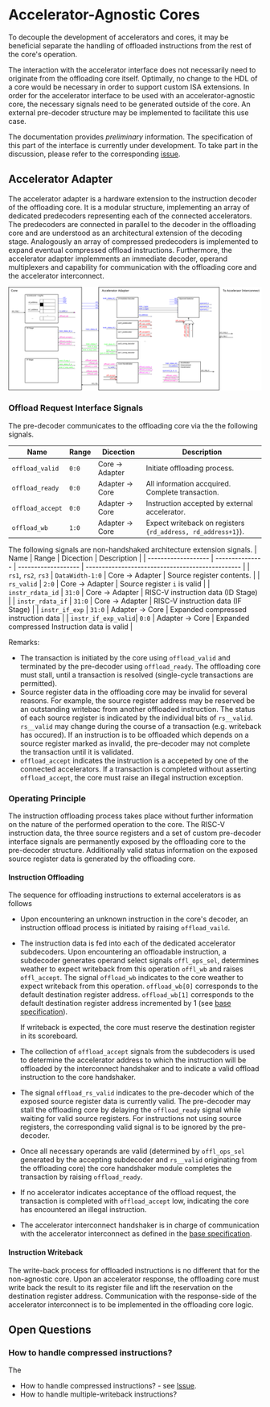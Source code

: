 # Accelerator-Agnostic Cores

To decouple the development of accelerators and cores, it may be beneficial separate the handling of offloaded instructions from the rest of the core's operation.

The interaction with the accelerator interface does not necessarily need to originate from the offloading core itself.
Optimally, no change to the HDL of a core would be necessary in order to support custom ISA extensions.
In order for the accelerator interface to be used with an accelerator-agnostic core, the necessary signals need to be generated outside of the core.
An external pre-decoder structure may be implemented to facilitate this use case.

The documentation provides *preliminary* information.
The specification of this part of the interface is currently under development.
To take part in the discussion, please refer to the corresponding [issue](https://github.com/ganoam/accelerator-interface/issues/1).

## Accelerator Adapter
The accelerator adapter is a hardware extension to the instruction decoder of the offloading core.
It is a modular structure, implementing an array of dedicated predecoders representing each of the connected accelerators.
The predecoders are connected in parallel to the decoder in the offloading core and are understood as an architectural extension of the decoding stage.
Analogously an array of compressed predecoders is implemented to expand eventual compressed offload instructions.
Furthermore, the accelerator adapter implemments an immediate decoder, operand multiplexers and capability for communication with the offloading core and the accelerator interconnect.

![Accelerator Agnostic Core](img/acc-agnostic-core.svg)

###  Offload Request Interface Signals

The pre-decoder communicates to the offloading core via the the following signals.

| Name                | Range           | Dicection           | Description                                                  |
| ------------------- | --------------- | ------------------- | ------------------------------------------------------------ |
| `offload_valid`     | `0:0`           | Core -> Adapter     | Initiate offloading process.                                 |
| `offload_ready`     | `0:0`           | Adapter     -> Core | All information accquired. Complete transaction.             |
| `offload_accept`    | `0:0`           | Adapter     -> Core | Instruction accepted by external accelerator.                |
| `offload_wb`        | `1:0`           | Adapter     -> Core | Expect writeback on registers `{rd_address, rd_address+1}`). |

The following signals are non-handshaked architecture extension signals.
| Name                | Range           | Dicection           | Description                                      |
| ------------------- | --------------- | ------------------- | ------------------------------------------------ |
| `rs1`, `rs2`, `rs3` | `DataWidth-1:0` | Core -> Adapter     | Source register contents.                        |
| `rs_valid`          | `2:0`           | Core -> Adapter     | Source register `i` is valid                     |
| `instr_rdata_id`    | `31:0`          | Core -> Adapter     | RISC-V instruction data (ID Stage)               |
| `instr_rdata_if`    | `31:0`          | Core -> Adapter     | RISC-V instruction data (IF Stage)               |
| `instr_if_exp`      | `31:0`          | Adapter -> Core     | Expanded compressed instruction data             |
| `instr_if_exp_valid`| `0:0`           | Adapter -> Core     | Expanded compressed Instruction data is valid    |

Remarks:
- The transaction is initiated by the core using `offload_valid` and terminated by the pre-decoder using `offload_ready`.
  The offloading core must stall, until a transaction is resolved (single-cycle transactions are permitted).
- Source register data in the offloading core may be invalid for several reasons.
  For example, the source register address may be reserved be an outstanding writebac from another offloaded instruction.
  The status of each source register is indicated by the individual bits of `rs__valid`.
  `rs__valid` may change during the course of a transaction (e.g. writeback has occured).
  If an instruction is to be offloaded which depends on a source register marked as invalid, the pre-decoder may not complete the transaction until it is validated.
- `offload_accept` indicates the instruction is a accepeted by one of the connected accelerators.
  If a transaction is completed without asserting `offload_accept`, the core must raise an illegal instruction exception.

### Operating Principle
The instruction offloading process takes place without further information on the nature of the performed operation to the core.
The RISC-V instruction data, the three source registers and a set of custom pre-decoder interface signals are permanently exposed by the offloading core to the pre-decoder structure.
Additionally valid status information on the exposed source register data is generated by the offloading core.

#### Instruction Offloading
The sequence for offloading instructions to external accelerators is as follows
- Upon encountering an unknown instruction in the core's decoder, an instruction offload process is initiated by raising `offload_vaild`.
- The instruction data is fed into each of the dedicated accelerator subdecoders.
  Upon encountering an offloadable instruction, a subdecoder generates operand select signals `offl_ops_sel`, determines weather to expect writeback from this operation `offl_wb` and raises `offl_accept`.
  The signal `offload_wb` indicates to the core weather to expect writeback from this operation.
  `offload_wb[0]` corresponds to the default destination register address.
  `offload_wb[1]` corresponds to the default destination register address incremented by 1 (see [base specification](index.md)).

  If writeback is expected, the core must reserve the destination register in its scoreboard.
- The collection of `offload_accept` signals from the subdecoders is used to determine the accelerator address to which the instruction will be offloaded by the interconnect handshaker and to indicate a valid offload instruction to the core handshaker.
- The signal `offload_rs_valid` indicates to the pre-decoder which of the exposed source register data is currently valid.
  The pre-decoder may stall the offloading core by delaying the `offload_ready` signal while waiting for valid source registers.
  For instructions not using source registers, the corresponding valid signal is to be ignored by the pre-decoder.
- Once all necessary operands are valid (determined by `offl_ops_sel` generated by the accepting subdecoder and `rs__valid` originating from the offloading core) the core handshaker module completes the transaction by raising `offload_ready`.
- If no accelerator indicates acceptance of the offload request, the transaction is completed with `offload_accept` low, indicating the core has encountered an illegal instruction.
- The accelerator interconnect handshaker is in charge of communication with the accelerator interconnect as defined in the [base specification](index.md).

#### Instruction Writeback

The write-back process for offloaded instructions is no different that for the non-agnostic core.
Upon an accelerator response, the offloading core must write back the result to its register file and lift the reservation on the destination register address.
Communication with the response-side of the accelerator interconnect is to be implemented in the offloading core logic.

## Open Questions
### How to handle compressed instructions?
The

- How to handle compressed instructions? - see [Issue](https://github.com/ganoam/accelerator-interface/issues/3).
- How to handle multiple-writeback instructions?

